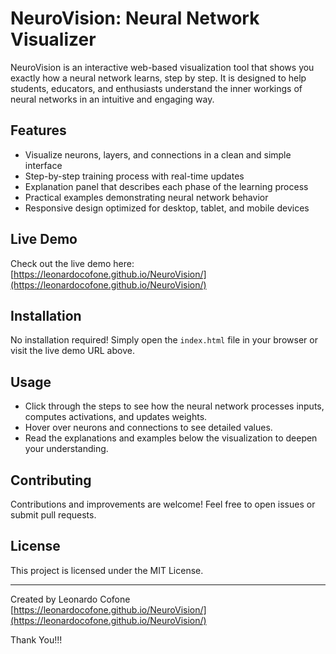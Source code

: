 # NeuroVision: Neural Network Visualizer

NeuroVision is an interactive web-based visualization tool that shows you exactly how a neural network learns, step by step. It is designed to help students, educators, and enthusiasts understand the inner workings of neural networks in an intuitive and engaging way.

## Features

- Visualize neurons, layers, and connections in a clean and simple interface
- Step-by-step training process with real-time updates
- Explanation panel that describes each phase of the learning process
- Practical examples demonstrating neural network behavior
- Responsive design optimized for desktop, tablet, and mobile devices

## Live Demo

Check out the live demo here:  
[https://leonardocofone.github.io/NeuroVision/](https://leonardocofone.github.io/NeuroVision/)

## Installation

No installation required! Simply open the `index.html` file in your browser or visit the live demo URL above.

## Usage

- Click through the steps to see how the neural network processes inputs, computes activations, and updates weights.
- Hover over neurons and connections to see detailed values.
- Read the explanations and examples below the visualization to deepen your understanding.

## Contributing

Contributions and improvements are welcome! Feel free to open issues or submit pull requests.

## License

This project is licensed under the MIT License.

---

Created by Leonardo Cofone  
[https://leonardocofone.github.io/NeuroVision/](https://leonardocofone.github.io/NeuroVision/)

Thank You!!!
